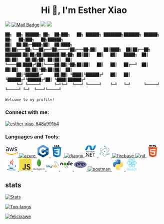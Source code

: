 <h1 align="center">Hi 👋, I'm Esther Xiao</h1>

[![](https://visitor-badge.laobi.icu/badge?page_id=felicixawe.felicixawe)](https://visitor-badge.laobi.icu/badge?page_id=felicixawe.felicixawe)
[![Mail Badge](https://img.shields.io/badge/-gmail-c14438?style=flat&logo=Gmail&logoColor=white&link=mailto:yiquxiao@gmail.com)](mailto:yiquxiao@gmail.com)
[![](https://img.shields.io/github/stars/felicixawe?color=fefb7b&logo=Undertale)](https://github-readme-stats.vercel.app/api?username=felicixawe&hide_title=false&hide_border=true&show_icons=true&include_all_commits=true&line_height=20&bg_color=0,EC6C6C,FFD479,FFFC79,73FA79&theme=graywhite&locale=cn)
[![](https://img.shields.io/github/followers/felicixawe?color=27da6b&logo=Handshake)](https://github.com/felicixawe?tab=followers)

```
██╗  ██╗ ██████╗ ██╗  ██╗███╗   ██╗ ██████╗ ████████╗███████╗ ██████╗ ██╗   ██╗███╗   ██╗██████╗ 
██║  ██║██╔═████╗██║  ██║████╗  ██║██╔═══██╗╚══██╔══╝██╔════╝██╔═══██╗██║   ██║████╗  ██║██╔══██╗
███████║██║██╔██║███████║██╔██╗ ██║██║   ██║   ██║   █████╗  ██║   ██║██║   ██║██╔██╗ ██║██║  ██║
╚════██║████╔╝██║╚════██║██║╚██╗██║██║   ██║   ██║   ██╔══╝  ██║   ██║██║   ██║██║╚██╗██║██║  ██║
     ██║╚██████╔╝     ██║██║ ╚████║╚██████╔╝   ██║   ██║     ╚██████╔╝╚██████╔╝██║ ╚████║██████╔╝
     ╚═╝ ╚═════╝      ╚═╝╚═╝  ╚═══╝ ╚═════╝    ╚═╝   ╚═╝      ╚═════╝  ╚═════╝ ╚═╝  ╚═══╝╚═════╝ 

Welcome to my profile!                                                                                                 
```

<h3 align="left">Connect with me:</h3>
<p align="left">
<a href="https://linkedin.com/in/esther-xiao-648a991b4" target="blank"><img align="center" src="https://raw.githubusercontent.com/rahuldkjain/github-profile-readme-generator/master/src/images/icons/Social/linked-in-alt.svg" alt="esther-xiao-648a991b4" height="30" width="40" /></a>
</p>

<h3 align="left">Languages and Tools:</h3>
<p align="left"> <a href="https://aws.amazon.com" target="_blank" rel="noreferrer"> <img src="https://raw.githubusercontent.com/devicons/devicon/master/icons/amazonwebservices/amazonwebservices-original-wordmark.svg" alt="aws" width="40" height="40"/> </a> <a href="https://azure.microsoft.com/en-in/" target="_blank" rel="noreferrer"> <img src="https://www.vectorlogo.zone/logos/microsoft_azure/microsoft_azure-icon.svg" alt="azure" width="40" height="40"/> </a> <a href="https://www.w3schools.com/cpp/" target="_blank" rel="noreferrer"> <img src="https://raw.githubusercontent.com/devicons/devicon/master/icons/cplusplus/cplusplus-original.svg" alt="cplusplus" width="40" height="40"/> </a> <a href="https://www.w3schools.com/css/" target="_blank" rel="noreferrer"> <img src="https://raw.githubusercontent.com/devicons/devicon/master/icons/css3/css3-original-wordmark.svg" alt="css3" width="40" height="40"/> </a> <a href="https://www.djangoproject.com/" target="_blank" rel="noreferrer"> <img src="https://cdn.worldvectorlogo.com/logos/django.svg" alt="django" width="40" height="40"/> </a> <a href="https://dotnet.microsoft.com/" target="_blank" rel="noreferrer"> <img src="https://raw.githubusercontent.com/devicons/devicon/master/icons/dot-net/dot-net-original-wordmark.svg" alt="dotnet" width="40" height="40"/> </a> <a href="https://www.electronjs.org" target="_blank" rel="noreferrer"> <img src="https://raw.githubusercontent.com/devicons/devicon/master/icons/electron/electron-original.svg" alt="electron" width="40" height="40"/> </a> <a href="https://firebase.google.com/" target="_blank" rel="noreferrer"> <img src="https://www.vectorlogo.zone/logos/firebase/firebase-icon.svg" alt="firebase" width="40" height="40"/> </a> <a href="https://git-scm.com/" target="_blank" rel="noreferrer"> <img src="https://www.vectorlogo.zone/logos/git-scm/git-scm-icon.svg" alt="git" width="40" height="40"/> </a> <a href="https://www.w3.org/html/" target="_blank" rel="noreferrer"> <img src="https://raw.githubusercontent.com/devicons/devicon/master/icons/html5/html5-original-wordmark.svg" alt="html5" width="40" height="40"/> </a> <a href="https://www.java.com" target="_blank" rel="noreferrer"> <img src="https://raw.githubusercontent.com/devicons/devicon/master/icons/java/java-original.svg" alt="java" width="40" height="40"/> </a> <a href="https://developer.mozilla.org/en-US/docs/Web/JavaScript" target="_blank" rel="noreferrer"> <img src="https://raw.githubusercontent.com/devicons/devicon/master/icons/javascript/javascript-original.svg" alt="javascript" width="40" height="40"/> </a> <a href="https://www.mongodb.com/" target="_blank" rel="noreferrer"> <img src="https://raw.githubusercontent.com/devicons/devicon/master/icons/mongodb/mongodb-original-wordmark.svg" alt="mongodb" width="40" height="40"/> </a> <a href="https://www.mysql.com/" target="_blank" rel="noreferrer"> <img src="https://raw.githubusercontent.com/devicons/devicon/master/icons/mysql/mysql-original-wordmark.svg" alt="mysql" width="40" height="40"/> </a> <a href="https://nodejs.org" target="_blank" rel="noreferrer"> <img src="https://raw.githubusercontent.com/devicons/devicon/master/icons/nodejs/nodejs-original-wordmark.svg" alt="nodejs" width="40" height="40"/> </a> <a href="https://www.php.net" target="_blank" rel="noreferrer"> <img src="https://raw.githubusercontent.com/devicons/devicon/master/icons/php/php-original.svg" alt="php" width="40" height="40"/> </a> <a href="https://postman.com" target="_blank" rel="noreferrer"> <img src="https://www.vectorlogo.zone/logos/getpostman/getpostman-icon.svg" alt="postman" width="40" height="40"/> </a> <a href="https://www.python.org" target="_blank" rel="noreferrer"> <img src="https://raw.githubusercontent.com/devicons/devicon/master/icons/python/python-original.svg" alt="python" width="40" height="40"/> </a> <a href="https://reactjs.org/" target="_blank" rel="noreferrer"> <img src="https://raw.githubusercontent.com/devicons/devicon/master/icons/react/react-original-wordmark.svg" alt="react" width="40" height="40"/> </a> </p>

## stats


[![Stats](https://gh-stats.343.re/api?username=felicixawe&count_private=true&hide=prs&show_icons=true&include_all_commits=true&theme=onedark)](https://github.com/felicixawe)

[![Top-langs](https://gh-stats.343.re/api/top-langs?username=felicixawe&langs_count=8&hide=html,css&layout=compact&theme=onedark)](https://github.com/felicixawe)



<p align="left"> <a href="https://github.com/ryo-ma/github-profile-trophy"><img src="https://github-profile-trophy.vercel.app/?username=felicixawe" alt="felicixawe" /></a> </p>
